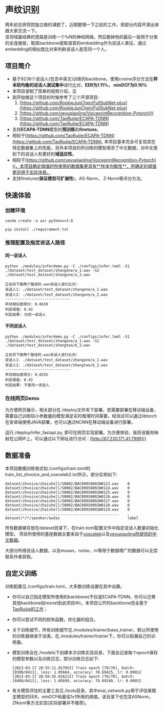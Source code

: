 # 声纹识别
两年前在研究院独立做的课题了，近期整理一下之前的工作，把部分内容开源出来跟大家交流一下。  
该领域最经典的思路是训练一个1vN的神经网络，然后删掉他的最后一层用于分类的全连接层，取其backbone提取语音的embedding作为说话人表征，通过embedding的相似度比对来判断说话人是否同一个人。
## 项目简介
- 基于9236个说话人(包含中英文)训练的backbone，使用cosine评分方法在**样本较均衡的说话人测试集中**进行比对，**EER为1.11%， minDCF为0.10%**
- 本项目录制了简单的视频介绍，见[]()
- 刚开始做这个项目的时候参考了三个开源项目:
    1. [https://github.com/RookieJunChen/FullSubNet-plus](https://github.com/RookieJunChen/FullSubNet-plus)
    2. [https://github.com/yeyupiaoling/VoiceprintRecognition-Pytorch]()
    3. [https://github.com/TaoRuijie/ECAPA-TDNN](https://github.com/TaoRuijie/ECAPA-TDNN)
- 支持**ECAPA-TDNN**模型的**预训练**和**finetune**。
- 相较于[https://github.com/TaoRuijie/ECAPA-TDNN](https://github.com/TaoRuijie/ECAPA-TDNN), 本项目基本完全可复现其在特定数据集上的性能，另外本项目的所训练的模型增添了中文数据，对中文类别下的说话人有更好的**域适应性**。
- 相较于[https://github.com/yeyupiaoling/VoiceprintRecognition-Pytorch]()，本项目确定阈值时所使用的数据集更具有**样本均衡性**，所确定的阈值更适用于实际场景。
- 支持finetune(**保证模型可扩展性**)，AS-Norm， Z-Norm等评分方法。

## 快速体验
### 创建环境
```
conda create -n asr python==3.8
```
```
pip install ./requirement.txt
```

### 推理配置及指定说话人路径
#### 同一说话人
```
python ./modules/inferdemo.py -C ./configs/infer.toml -S1 ./dataset/test_dataset/zhangone/a_1.wav -S2 ./dataset/test_dataset/zhangone/a_2.wav

正在将下面两个路径的.wav说话人进行比对:
说话人1: ./dataset/test_dataset/zhangone/a_1.wav
说话人2: ./dataset/test_dataset/zhangone/a_2.wav
------------------------------
声纹相似度得分: 0.8610
判定阈值: 0.43
判定结果: 为同一说话人
```

#### 不同说话人
```
python ./modules/inferdemo.py -C ./configs/infer.toml -S1 ./dataset/test_dataset/zhangone/a_1.wav -S2 ./dataset/test_dataset/zhangtwo/b_2.wav

正在将下面两个路径的.wav说话人进行比对:
说话人1: ./dataset/test_dataset/zhangone/a_1.wav
说话人2: ./dataset/test_dataset/zhangtwo/b_2.wav
------------------------------
声纹相似度得分: 0.0255
判定阈值: 0.43
判定结果: 不是同一说话人
```

### 在线网页Demo
为方便网页展示，相关部分在./deploy文件夹下部署。若需要部署在移动端设备，需要自己训练较小参数量的模型满足实时推理时间需要。经测试可以通过libtorch在安卓端使用JAVA部署，也可以通过NCNN在移动端设备进行部署。

运行./deploy/infer_fastapi.py, 即可在网页实现部署。为方便体验，我将该服务映射在公网IP上，可以通过以下网址进行访问：[http://67.230.171.41:7999]()


## 数据准备
本项目数据训练格式如./configs/train.toml的train_list_zhvoice_and_voxceleb2.txt所示，部分实例如下:
```
dataset/zhvoice/zhaishell/S0002/BAC009S0002W0123.wav	0
dataset/zhvoice/zhaishell/S0002/BAC009S0002W0124.wav	0
dataset/zhvoice/zhaishell/S0002/BAC009S0002W0125.wav	0
dataset/zhvoice/zhaishell/S0002/BAC009S0002W0126.wav	0
dataset/zhvoice/zhaishell/S0002/BAC009S0002W0127.wav	0
dataset/zhvoice/zhaishell/S0002/BAC009S0002W0128.wav	0
dataset/zhvoice/zhaishell/S0002/BAC009S0002W0129.wav	0
....................................................    .
dataset/*/*/speaker/audio                               label
```
所有数据被存放在dataset目录下，在train.toml配置文件中指定说话人数量初始化模型。
项目所使用的基座数据主要来自于[voxceleb](https://www.robots.ox.ac.uk/~vgg/data/voxceleb/vox2.html)以及[yeyupiaoling所提供的中文数据](https://github.com/yeyupiaoling/VoiceprintRecognition-Pytorch)。

大部分所用说话人数据，以及musan，noise，rir等用于数据增广的数据可以无偿联系作者获取。

## 自定义训练
训练配置见./configs/train.toml，大多数训练设置在其中设置。  

- 你可以自己指定模型所使用的backbone(不仅是ECAPA-TDNN，你可以迁移其他backbone如resnet到此项目中)，本项目公开的backbone完全基于[TaoRuijie的工作](https://github.com/TaoRuijie/ECAPA-TDNN)；

- 你可以尝试不同的损失函数，优化器的组合。
- 关于训练细节，所有训练细节见./modules/trainer/base_trainer，默认所使用的训练器继承于该类，在./modules/trainer/trainer下，你可以拓展自己的训练器。
- 模型训练会在./models下创建本次训练实验目录，下面会记录每个epoch保存的模型参数以及训练日志，部分训练日志如下:
    ```
    [2023-03-17 20:55:11.017052] Train epoch [70/70], batch: [8300/8411], loss: 1.05684, accuracy: 78.69425, lr: 0.00012
    [2023-03-17 20:58:55.016212] Train epoch [70/70], batch: [8400/8411], loss: 1.05699, accuracy: 78.69240, lr: 0.00012
    ```

- 有关模型评估的主要工具见./tools目录，其中eval_network.py用于评估某既定模型的EER，minDCF和最佳1v1所用的阈值。该目录下也包含ASNorm，ZNorm等方法实现(实际部署并不推荐)。
